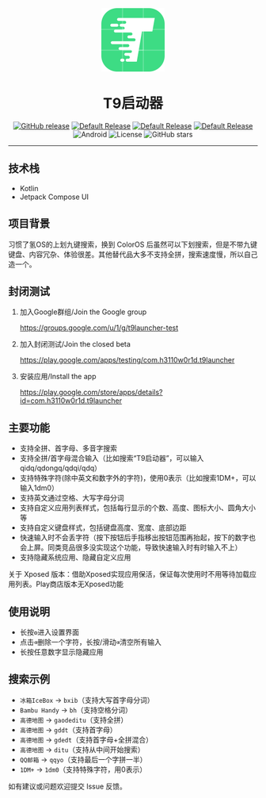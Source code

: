 <div align="center">
  <img src="./image/icon.png" alt="T9启动器" width="128" height="128">
  <h1>T9启动器</h1>

[![GitHub release](https://img.shields.io/github/release/h3110w0r1d-y/T9Launcher.svg)](https://github.com/h3110w0r1d-y/T9Launcher/releases/latest)
[![Default Release](https://github.com/h3110w0r1d-y/T9Launcher/actions/workflows/default-release.yml/badge.svg)](https://github.com/h3110w0r1d-y/T9Launcher/actions/workflows/default-release.yml)
[![Default Release](https://github.com/h3110w0r1d-y/T9Launcher/actions/workflows/xposed-release.yml/badge.svg)](https://github.com/h3110w0r1d-y/T9Launcher/actions/workflows/xposed-release.yml)
[![Default Release](https://github.com/h3110w0r1d-y/T9Launcher/actions/workflows/play-release.yml/badge.svg)](https://github.com/h3110w0r1d-y/T9Launcher/actions/workflows/play-release.yml)
![Android](https://img.shields.io/badge/Android-8.0%2B-blue)
![License](https://img.shields.io/github/license/h3110w0r1d-y/T9Launcher)
![GitHub stars](https://img.shields.io/github/stars/h3110w0r1d-y/T9Launcher?style=social)
</div>

---

## 技术栈

- Kotlin
- Jetpack Compose UI

## 项目背景

习惯了氢OS的上划九键搜索，换到 ColorOS 后虽然可以下划搜索，但是不带九键键盘、内容冗杂、体验很差。其他替代品大多不支持全拼，搜索速度慢，所以自己造一个。

## 封闭测试

1. 加入Google群组/Join the Google group

    https://groups.google.com/u/1/g/t9launcher-test

2. 加入封闭测试/Join the closed beta

    https://play.google.com/apps/testing/com.h3110w0r1d.t9launcher

3. 安装应用/Install the app

    https://play.google.com/store/apps/details?id=com.h3110w0r1d.t9launcher

## 主要功能

- 支持全拼、首字母、多音字搜索
- 支持全拼/首字母混合输入（比如搜索“T9启动器”，可以输入qidq/qdongq/qdqi/qdq）
- 支持特殊字符(除中英文和数字外的字符)，使用0表示（比如搜索1DM+，可以输入1dm0）
- 支持英文通过空格、大写字母分词
- 支持自定义应用列表样式，包括每行显示的个数、高度、图标大小、圆角大小等
- 支持自定义键盘样式，包括键盘高度、宽度、底部边距
- 快速输入时不会丢字符（按下按钮后手指移出按钮范围再抬起，按下的数字也会上屏。同类竞品很多没实现这个功能，导致快速输入时有时输入不上）
- 支持隐藏系统应用、隐藏自定义应用

关于 Xposed 版本：借助Xposed实现应用保活，保证每次使用时不用等待加载应用列表。Play商店版本无Xposed功能

## 使用说明

- 长按`⚙️`进入设置界面
- 点击`⌫`删除一个字符，长按/滑动`⌫`清空所有输入
- 长按任意数字显示隐藏应用

## 搜索示例

- `冰箱IceBox` → `bxib`（支持大写首字母分词）
- `Bambu Handy` → `bh`（支持空格分词）
- `高德地图` → `gaodeditu`（支持全拼）
- `高德地图` → `gddt`（支持首字母）
- `高德地图` → `gdedt`（支持首字母+全拼混合）
- `高德地图` → `ditu`（支持从中间开始搜索）
- `QQ邮箱` → `qqyo`（支持最后一个字拼一半）
- `1DM+` → `1dm0`（支持特殊字符，用0表示）


如有建议或问题欢迎提交 Issue 反馈。
